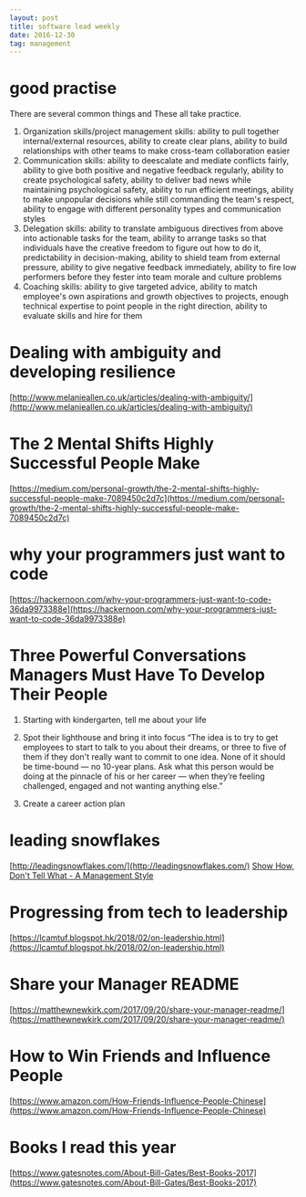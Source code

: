 ```yaml
---
layout: post
title: software lead weekly
date: 2016-12-30
tag: management
---
```


	
# good practise

There are several common things and These all take practice.
1. Organization skills/project management skills: ability to pull together internal/external resources, ability to create clear plans, ability to build relationships with other teams to make cross-team collaboration easier
2. Communication skills: ability to deescalate and mediate conflicts fairly, ability to give both positive and negative feedback regularly, ability to create psychological safety, ability to deliver bad news while maintaining psychological safety, ability to run efficient meetings, ability to make unpopular decisions while still commanding the team's respect, ability to engage with different personality types and communication styles
3. Delegation skills: ability to translate ambiguous directives from above into actionable tasks for the team, ability to arrange tasks so that individuals have the creative freedom to figure out how to do it, predictability in decision-making, ability to shield team from external pressure, ability to give negative feedback immediately, ability to fire low performers before they fester into team morale and culture problems
4. Coaching skills: ability to give targeted advice, ability to match employee's own aspirations and growth objectives to projects, enough technical expertise to point people in the right direction, ability to evaluate skills and hire for them

# Dealing with ambiguity and developing resilience
[http://www.melanieallen.co.uk/articles/dealing-with-ambiguity/](http://www.melanieallen.co.uk/articles/dealing-with-ambiguity/)

# The 2 Mental Shifts Highly Successful People Make
[https://medium.com/personal-growth/the-2-mental-shifts-highly-successful-people-make-7089450c2d7c](https://medium.com/personal-growth/the-2-mental-shifts-highly-successful-people-make-7089450c2d7c)


# why your programmers just want to code
[https://hackernoon.com/why-your-programmers-just-want-to-code-36da9973388e](https://hackernoon.com/why-your-programmers-just-want-to-code-36da9973388e)


# Three Powerful Conversations Managers Must Have To Develop Their People

1. Starting with kindergarten, tell me about your life

2. Spot their lighthouse and bring it into focus  “The idea is to try to get employees to start to talk to you about their dreams, or three to five of them if they don't really want to commit to one idea. None of it should be time-bound — no 10-year plans. Ask what this person would be doing at the pinnacle of his or her career — when they’re feeling challenged, engaged and not wanting anything else.”

3. Create a career action plan

# leading snowflakes
[http://leadingsnowflakes.com/](http://leadingsnowflakes.com/)
[Show How, Don't Tell What - A Management Style](https://tomayko.com/blog/2012/management-style)

# Progressing from tech to leadership
[https://lcamtuf.blogspot.hk/2018/02/on-leadership.html](https://lcamtuf.blogspot.hk/2018/02/on-leadership.html)

# Share your Manager README
[https://matthewnewkirk.com/2017/09/20/share-your-manager-readme/](https://matthewnewkirk.com/2017/09/20/share-your-manager-readme/)


# How to Win Friends and Influence People
[https://www.amazon.com/How-Friends-Influence-People-Chinese](https://www.amazon.com/How-Friends-Influence-People-Chinese)



# Books I read this year
[https://www.gatesnotes.com/About-Bill-Gates/Best-Books-2017](https://www.gatesnotes.com/About-Bill-Gates/Best-Books-2017)
